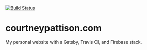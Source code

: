 [![Build Status](https://travis-ci.org/courtneypattison/courtneypattison.com.svg?branch=master)](https://travis-ci.org/courtneypattison/courtneypattison.com)

# courtneypattison.com
My personal website with a Gatsby, Travis CI, and Firebase stack.
